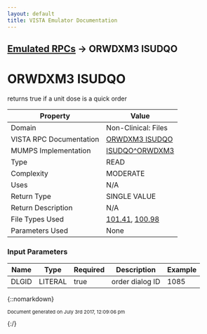 ```yaml
---
layout: default
title: VISTA Emulator Documentation
---
```


## [Emulated RPCs](TableOfContents) &#8594; ORWDXM3 ISUDQO
# ORWDXM3 ISUDQO

returns true if a unit dose is a quick order

Property | Value
--- | ---
Domain | Non-Clinical: Files
VISTA RPC Documentation | [ORWDXM3 ISUDQO](../VISTARPC/ORWDXM3_ISUDQO)
MUMPS Implementation | [ISUDQO^ORWDXM3](http://code.osehra.org/dox/Routine_ORWDXM3_source.html)
Type | READ
Complexity | MODERATE
Uses | N/A
Return Type | SINGLE VALUE
Return Description | N/A
File Types Used | [101.41](../VDM/Order_Dialog-101_41), [100.98](../VDM/Display_Group-100_98)
Parameters Used | None


### Input Parameters

Name | Type | Required | Description | Example
--- | --- | --- | --- | ---
DLGID | LITERAL | true | order dialog ID | 1085

{::nomarkdown} <br/><p style="font-size: 11px">Document generated on July 3rd 2017, 12:09:06 pm</p>{:/}